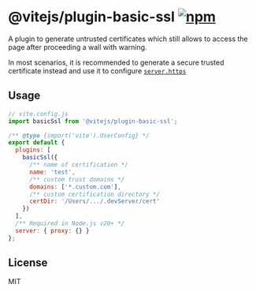 # @vitejs/plugin-basic-ssl [![npm](https://img.shields.io/npm/v/@vitejs/plugin-basic-ssl.svg)](https://npmjs.com/package/@vitejs/plugin-basic-ssl)

A plugin to generate untrusted certificates which still allows to access the page after proceeding a wall with warning.

In most scenarios, it is recommended to generate a secure trusted certificate instead and use it to configure [`server.https`](https://vitejs.dev/config/server-options.html#server-https)

## Usage

```js
// vite.config.js
import basicSsl from '@vitejs/plugin-basic-ssl';

/** @type {import('vite').UserConfig} */
export default {
  plugins: [
    basicSsl({
      /** name of certification */
      name: 'test',
      /** custom trust domains */
      domains: ['*.custom.com'],
      /** custom certification directory */
      certDir: '/Users/.../.devServer/cert'
    })
  ],
  /** Required in Node.js v20+ */
  server: { proxy: {} }
};
```

## License

MIT
